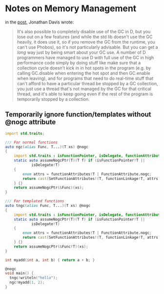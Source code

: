# Notes on Memory Management

in the [post](https://forum.dlang.org/post/mailman.1154.1476359814.2994.digitalmars-d-learn@puremagic.com), Jonathan Davis wrote:

> It's also possible to completely disable use of the GC in D, but you lose out on a few features (and while the std lib doesn't use the GC heavily, it does use it, so if you remove the GC from the runtime, you can't use Phobos), so it's not particularly advisable. But you can get a _long_ way just by being smart about your GC use. A number of D programmers have managed to use D with full use of the GC in high performance code simply by doing stuff like make sure that a collection cycle doesn't kick in in hot spots in the program (e.g. by calling GC.disable when entering the hot spot and then GC.enable when leaving), and for programs that need to do real-time stuff that can't afford to have a particular thread be stopped by a GC collection, you just use a thread that's not managed by the GC for that critical thread, and it's able to keep going even if the rest of the program is temporarily stopped by a collection.


## Temporarily ignore function/templates without @nogc attribute

```d
import std.traits;

/// For normal functions
auto ngc(alias Func, T...)(T xs) @nogc
{
    import std.traits : isFunctionPointer, isDelegate, functionAttributes, FunctionAttribute, SetFunctionAttributes, functionLinkage;
    static auto assumeNogcPtr(T)(T f) if (isFunctionPointer!T ||
            isDelegate!T)
    {   
        enum attrs = functionAttributes!T | FunctionAttribute.nogc;
        return cast(SetFunctionAttributes!(T, functionLinkage!T, attrs)) f;
    } {}
    return assumeNogcPtr(&Func)(xs);
}

/// For templated functions
auto tngc(alias Func, T...)(T xs) @nogc
{
    import std.traits : isFunctionPointer, isDelegate, functionAttributes, FunctionAttribute, SetFunctionAttributes, functionLinkage;
    static auto assumeNogcPtr(T)(T f) if (isFunctionPointer!T ||
            isDelegate!T)
    {   
        enum attrs = functionAttributes!T | FunctionAttribute.nogc;
        return cast(SetFunctionAttributes!(T, functionLinkage!T, attrs)) f;
    } {}
    return assumeNogcPtr(&Func!T)(xs);
}

int myadd(int a, int b) { return a + b; }

@nogc
void main() {
  tngc!writeln("hello"); 
  ngc!myadd(1, 2);
}
```


